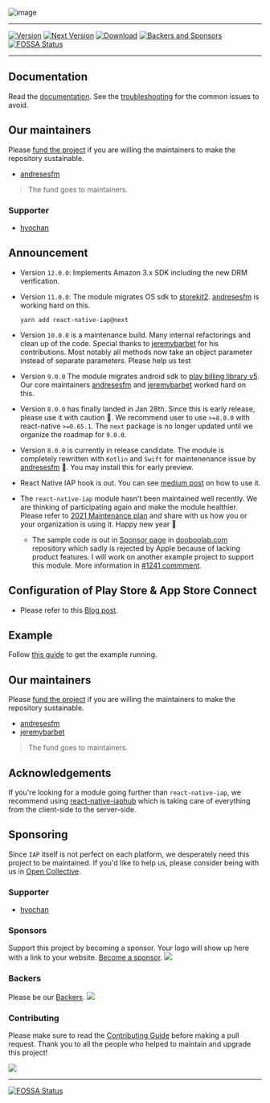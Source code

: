 ![image](https://user-images.githubusercontent.com/27461460/75094417-20321b00-55ce-11ea-8de7-a1df42a4b7df.png)

---

[![Version](http://img.shields.io/npm/v/react-native-iap.svg?style=flat-square)](https://npmjs.org/package/react-native-iap)
[![Next Version](https://img.shields.io/npm/v/react-native-iap/next)](https://npmjs.org/package/react-native-iap)
[![Download](http://img.shields.io/npm/dm/react-native-iap.svg?style=flat-square)](https://npmjs.org/package/react-native-iap)
[![Backers and Sponsors](https://img.shields.io/opencollective/all/react-native-iap.svg)](https://opencollective.com/react-native-iap)
[![FOSSA Status](https://app.fossa.com/api/projects/git%2Bgithub.com%2Fdooboolab%2Freact-native-iap.svg?type=shield)](https://app.fossa.com/projects/git%2Bgithub.com%2Fdooboolab%2Freact-native-iap?ref=badge_shield)

---

## Documentation

Read the [documentation](https://react-native-iap.dooboolab.com). See the [troubleshooting](https://react-native-iap.dooboolab.com/docs/guides/troubleshooting#common-issues) for the common issues to avoid.

## Our maintainers

Please [fund the project](https://opencollective.com/react-native-iap) if you are willing the maintainers to make the repository sustainable.

- [andresesfm](https://github.com/andresesfm)

> The fund goes to maintainers.

### Supporter

- [hyochan](https://github.com/hyochan)

## Announcement

- Version `12.0.0`: Implements Amazon 3.x SDK including the new DRM verification.

- Version `11.0.0`: The module migrates OS sdk to [storekit2](https://developer.apple.com/videos/play/wwdc2021/10114). [andresesfm](https://github.com/andresesfm) is working hard on this.

  ```
  yarn add react-native-iap@next
  ```

- Version `10.0.0` is a maintenance build. Many internal refactorings and clean up of the code. Special thanks to [jeremybarbet](https://github.com/jeremybarbet) for his contributions. Most notably all methods now take an object parameter instead of separate parameters. Please help us test

- Version `9.0.0` The module migrates android sdk to [play billing library v5](https://qonversion.io/blog/google-play-billing-library-5-0). Our core maintainers [andresesfm](https://github.com/andresesfm) and [jeremybarbet](https://github.com/jeremybarbet) worked hard on this.

- Version `8.0.0` has finally landed in Jan 28th. Since this is early release, please use it with caution 🚧. We recommend user to use `>=8.0.0` with react-native `>=0.65.1`. The `next` package is no longer updated until we organize the roadmap for `9.0.0`.

- Version `8.0.0` is currently in release candidate. The module is completely rewritten with `Kotlin` and `Swift` for maintenenance issue by [andresesfm](https://github.com/andresesfm) 🔆. You may install this for early preview.

- React Native IAP hook is out. You can see [medium post](https://medium.com/dooboolab-community/announcing-react-native-iap-hooks-96c7ffd3f19a) on how to use it.

- The `react-native-iap` module hasn't been maintained well recently. We are thinking of participating again and make the module healthier. Please refer to [2021 Maintenance plan](https://github.com/dooboolab-community/react-native-iap/issues/1241) and share with us how you or your organization is using it. Happy new year 🎉

  - The sample code is out in [Sponsor page](https://github.com/hyochan/dooboolab.com/blob/main/src/components/pages/Sponsor.tsx) in [dooboolab.com](https://github.com/hyochan/dooboolab.com) repository which sadly is rejected by Apple because of lacking product features. I will work on another example project to support this module. More information in [#1241 commment](https://github.com/dooboolab-community/react-native-iap/issues/1241#issuecomment-798540785).

## Configuration of Play Store & App Store Connect

- Please refer to this [Blog post](https://medium.com/p/121622d26b67).

## Example

Follow [this guide](./IapExample/README.md) to get the example running.

## Our maintainers

Please [fund the project](https://opencollective.com/react-native-iap) if you are willing the maintainers to make the repository sustainable.

- [andresesfm](https://github.com/andresesfm)
- [jeremybarbet](https://github.com/jeremybarbet)

> The fund goes to maintainers.

## Acknowledgements

If you're looking for a module going further than `react-native-iap`, we recommend using [react-native-iaphub](https://github.com/iaphub/react-native-iaphub) which is taking care of everything from the client-side to the server-side.

## Sponsoring

Since `IAP` itself is not perfect on each platform, we desperately need
this project to be maintained. If you'd like to help us, please consider being
with us in [Open Collective](https://opencollective.com/react-native-iap).

### Supporter

- [hyochan](https://github.com/hyochan)

### Sponsors

Support this project by becoming a sponsor. Your logo will show up here with
a link to your website. [Become a sponsor](https://opencollective.com/react-native-iap#sponsor).
<a href="https://opencollective.com/react-native-iap#sponsors" target="_blank"><img src="https://opencollective.com/react-native-iap/sponsors.svg?width=890" /></a>

### Backers

Please be our [Backers](https://opencollective.com/react-native-iap#backer).
<a href="https://opencollective.com/react-native-iap#backers" target="_blank"><img src="https://opencollective.com/react-native-iap/backers.svg?width=890" /></a>

### Contributing

Please make sure to read the [Contributing Guide](https://github.com/dooboolab-community/react-native-iap/blob/main/CONTRIBUTING.md) before making a pull request.
Thank you to all the people who helped to maintain and upgrade this project!

<a href="graphs/contributors"><img src="https://opencollective.com/react-native-iap/contributors.svg?width=890" /></a>

---

[![FOSSA Status](https://app.fossa.com/api/projects/git%2Bgithub.com%2Fdooboolab%2Freact-native-iap.svg?type=large)](https://app.fossa.com/projects/git%2Bgithub.com%2Fdooboolab%2Freact-native-iap?ref=badge_large)
